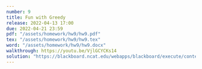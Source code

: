 ```yaml
---
number: 9
title: Fun with Greedy
release: 2022-04-13 17:00
due: 2022-04-21 23:59
pdf: "/assets/homework/hw9/hw9.pdf"
tex: "/assets/homework/hw9/hw9.tex"
word: "/assets/homework/hw9/hw9.docx"
walkthrough: https://youtu.be/VjlGCYCKs14
solution: "https://blackboard.ncat.edu/webapps/blackboard/execute/content/file?cmd=view&mode=designer&content_id=_5295225_1&course_id=_3567742_1"
---
```

